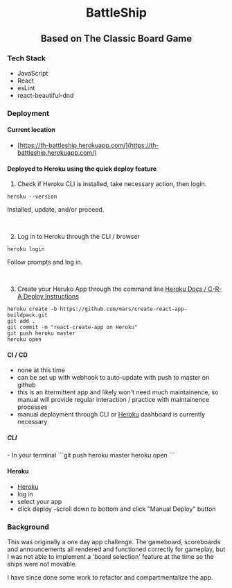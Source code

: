 <div align="center" >

# BattleShip

## Based on The Classic Board Game

</div>

### Tech Stack

- JavaScript
- React
- esLint
- react-beautiful-dnd

### Deployment

#### Current location

 - [https://th-battleship.herokuapp.com/](https://th-battleship.herokuapp.com/)

#### Deployed to Heroku using the quick deploy feature

1. Check if Heroku CLI is installed, take necessary action, then login.
```
heroku --version
```
Installed, update, and/or proceed.

</br>

2. Log in to Heroku through the CLI / browser
```
heroku login
```
Follow prompts and log in.

</br>

3. Create your Heruko App through the command line
[Heroku Docs / C-R-A Deploy Instructions](https://blog.heroku.com/deploying-react-with-zero-configuration)
```
heroku create -b https://github.com/mars/create-react-app-buildpack.git
git add .
git commit -m "react-create-app on Heroku"
git push heroku master
heroku open
```

#### CI / CD

- none at this time
- can be set up with webhook to auto-update with push to master on github
- this is an ittermittent app and likely won't need much maintainence, so manual will provide regular interaction / practice with maintainence processes
- manual deployment through CLI or [Heroku](Heroku.com) dashboard is currently necessary

##### CLI

<p>
- In your terminal
```git push heroku master
heroku open
```
</p>

#### Heroku

- [Heroku](Heroku.com)
- log in
- select your app
- click deploy
-scroll down to bottom and click "Manual Deploy" button

### Background

<p>
This was originally a one day app challenge.  The gameboard, scoreboards and announcements all rendered and functioned correctly for gameplay, but I was not able to implement a 'board selection' feature at the time so the ships were not movable.
</p>

<p>
I have since done some work to refactor and compartmentalize the app.
</p>